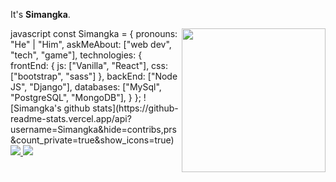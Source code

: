 It's **Simangka**.


<img align='right' src="https://avatars.githubusercontent.com/u/89846718?v=4" width="230">
javascript
const Simangka = {
    pronouns: "He" | "Him",
    askMeAbout: ["web dev", "tech", "game"],
    technologies: {
        frontEnd: {
            js: ["Vanilla", "React"],
            css: ["bootstrap", "sass"]
        },
        backEnd: ["Node JS", "Django"],
        databases: ["MySql", "PostgreSQL", "MongoDB"],
    }
};
![Simangka's github stats](https://github-readme-stats.vercel.app/api?username=Simangka&hide=contribs,prs&count_private=true&show_icons=true)

<a href="https://github.com/Simangka">
  <img src="https://img.shields.io/github/followers/Simangka">
</a>
<a href="https://github.com/Simangka/">
   <img src="https://komarev.com/ghpvc/?username=Simangka">
</a>
